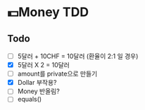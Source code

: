# 💵Money TDD

## Todo
- [ ] 5달러 + 10CHF = 10달러 (환율이 2:1 일 경우)
- [x] 5달러 X 2 = 10달러
- [ ] amount를 private으로 만들기
- [x] Dollar 부작용?
- [ ] Money 반올림?
- [ ] equals()
